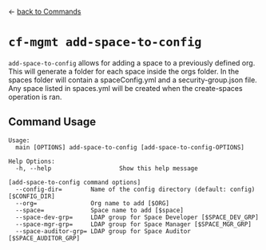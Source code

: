 &larr; [back to Commands](../README.md)

# `cf-mgmt add-space-to-config`

`add-space-to-config` allows for adding a space to a previously defined org.  This will generate a folder for each space inside the orgs folder.  In the spaces folder will contain a spaceConfig.yml and a security-group.json file.  Any space listed in spaces.yml will be created when the create-spaces operation is ran.  

## Command Usage

```
Usage:
  main [OPTIONS] add-space-to-config [add-space-to-config-OPTIONS]

Help Options:
  -h, --help                   Show this help message

[add-space-to-config command options]
  --config-dir=        Name of the config directory (default: config) [$CONFIG_DIR]
  --org=               Org name to add [$ORG]
  --space=             Space name to add [$space]
  --space-dev-grp=     LDAP group for Space Developer [$SPACE_DEV_GRP]
  --space-mgr-grp=     LDAP group for Space Manager [$SPACE_MGR_GRP]
  --space-auditor-grp= LDAP group for Space Auditor [$SPACE_AUDITOR_GRP]
```
